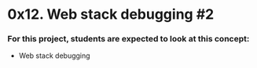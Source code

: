 # 0x12. Web stack debugging #2

### For this project, students are expected to look at this concept:

- Web stack debugging
